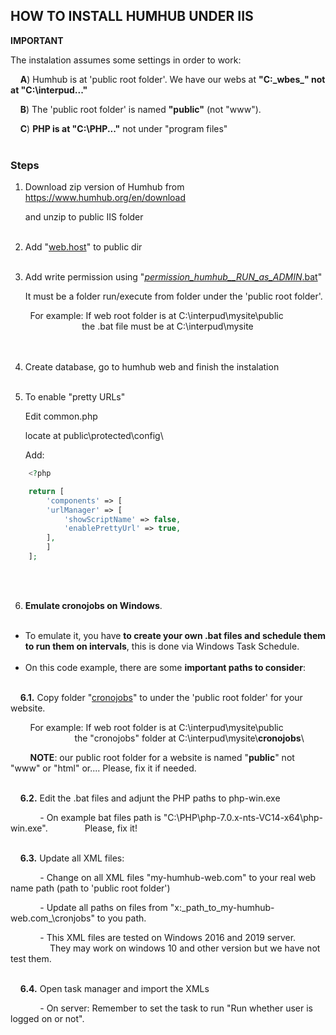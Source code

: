 
## HOW TO INSTALL HUMHUB UNDER IIS 

**IMPORTANT**

The instalation assumes some settings in order to work:

&nbsp; &nbsp;   **A**) Humhub is at 'public root folder'. We have our webs at **"C:\_wbes_" not at "C:\interpud\..."**

&nbsp; &nbsp;   **B**) The 'public root folder' is named **"public"** (not "www").
   
&nbsp; &nbsp;   **C**) **PHP is at "C:\PHP\..."** not under "program files"
<br><br>

### Steps

1. Download zip version of Humhub from https://www.humhub.org/en/download

   and unzip to public IIS folder
<br><br>


2. Add "[web.host](https://github.com/Buliwyfa/humhub_windows_installation/blob/master/web.config)" to public dir
<br><br>


3. Add write permission using  "[_permission_humhub__RUN_as_ADMIN_.bat](https://github.com/Buliwyfa/humhub_windows_installation/blob/master/_permission_humhub__RUN_as_ADMIN_.bat)"
   
   It must be a folder run/execute from folder under the 'public root folder'.
                  
 &nbsp; &nbsp; &nbsp; &nbsp; For example: If web root folder is at C:\interpud\mysite\public\
 &nbsp; &nbsp; &nbsp; &nbsp; &nbsp; &nbsp; &nbsp; &nbsp; &nbsp; &nbsp; &nbsp; &nbsp; &nbsp; &nbsp; &nbsp;the .bat file must be at C:\interpud\mysite\
<br><br>

4. Create database, go to humhub web and finish the instalation
<br><br>


5. To enable "pretty URLs"

     Edit
	        common.php

     locate at
	        public\protected\config\

     Add:

```php
	<?php

	return [
	    'components' => [
		'urlManager' => [
		    'showScriptName' => false,
		    'enablePrettyUrl' => true,
		],
	    ]
	];
```
<br><br>

6. **Emulate cronojobs on Windows**.
<br><br>
 + To emulate it, you have **to create your own .bat files and schedule them to run them on intervals**, this is done via Windows Task Schedule. 
<br><br>
 + On this code example, there are some **important paths to consider**:
<br><br>



&nbsp; &nbsp; **6.1.** Copy folder "[cronojobs](https://github.com/Buliwyfa/humhub_windows_installation/blob/master/cronojobs/)"
        to under the 'public root folder' for your website.

  &nbsp; &nbsp; &nbsp; &nbsp; For example: If web root folder is at C:\interpud\mysite\public\
 &nbsp; &nbsp; &nbsp; &nbsp; &nbsp; &nbsp; &nbsp; &nbsp; &nbsp; &nbsp; &nbsp; &nbsp; &nbsp; the "cronojobs" folder at C:\interpud\mysite\\**cronojobs**\
		   

  &nbsp; &nbsp; &nbsp; &nbsp; **NOTE**: our public root folder for a website is named "**public**" not "www" or "html" or....
   Please, fix it if needed.
<br><br>   




&nbsp; &nbsp; **6.2.** Edit the .bat files and adjunt the PHP paths to php-win.exe
  
 &nbsp; &nbsp; &nbsp; &nbsp; &nbsp; &nbsp; - On example bat files path is "C:\PHP\php-7.0.x-nts-VC14-x64\php-win.exe". 
 &nbsp; &nbsp; &nbsp; &nbsp; &nbsp; &nbsp; &nbsp; Please, fix it!
<br><br>




 &nbsp; &nbsp; **6.3.** Update all XML files:
  
&nbsp; &nbsp; &nbsp; &nbsp; &nbsp; &nbsp; - Change on all XML files "my-humhub-web.com" to your real web name path (path to 'public root folder')
  
&nbsp; &nbsp; &nbsp; &nbsp; &nbsp; &nbsp; - Update all paths on files from "x:\_path_to_my-humhub-web.com_\cronjobs\" to you path.
      
 &nbsp; &nbsp; &nbsp; &nbsp; &nbsp; &nbsp; - This XML files are tested on Windows 2016 and 2019 server.<br>
 &nbsp; &nbsp; &nbsp; &nbsp; &nbsp; &nbsp; &nbsp; &nbsp; They may work on windows 10 and other version but we have not test them.
<br><br>



 &nbsp; &nbsp; **6.4.** Open task manager and import the XMLs
  
&nbsp; &nbsp; &nbsp; &nbsp; &nbsp; &nbsp; - On server: Remember to set the task to run "Run whether user is logged on or not".





